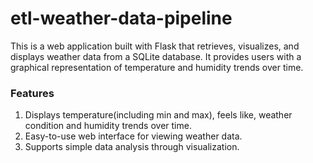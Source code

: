 # etl-weather-data-pipeline
This is a web application built with Flask that retrieves, visualizes, and displays weather data from a SQLite database. It provides users with a graphical representation of temperature and humidity trends over time.
### Features
1. Displays temperature(including min and max), feels like, weather condition and humidity trends over time.
2. Easy-to-use web interface for viewing weather data.
3. Supports simple data analysis through visualization.